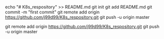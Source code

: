 echo "# K8s_respository" >> README.md
git init
git add README.md
git commit -m "first commit"
git remote add origin https://github.com/j99d99/K8s_respository.git
git push -u origin master



git remote add origin https://github.com/j99d99/K8s_respository.git
git push -u origin master
